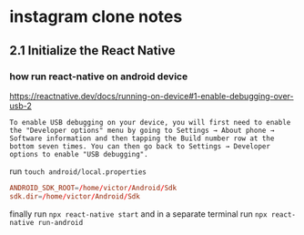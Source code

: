 # instagram clone notes

## 2.1 Initialize the React Native

### how run react-native on android device

https://reactnative.dev/docs/running-on-device#1-enable-debugging-over-usb-2

```text
To enable USB debugging on your device, you will first need to enable the "Developer options" menu by going to Settings → About phone → Software information and then tapping the Build number row at the bottom seven times. You can then go back to Settings → Developer options to enable "USB debugging".
```

run `touch android/local.properties`

```conf
ANDROID_SDK_ROOT=/home/victor/Android/Sdk
sdk.dir=/home/victor/Android/Sdk
```

finally run `npx react-native start` and in a separate terminal run `npx react-native run-android`
